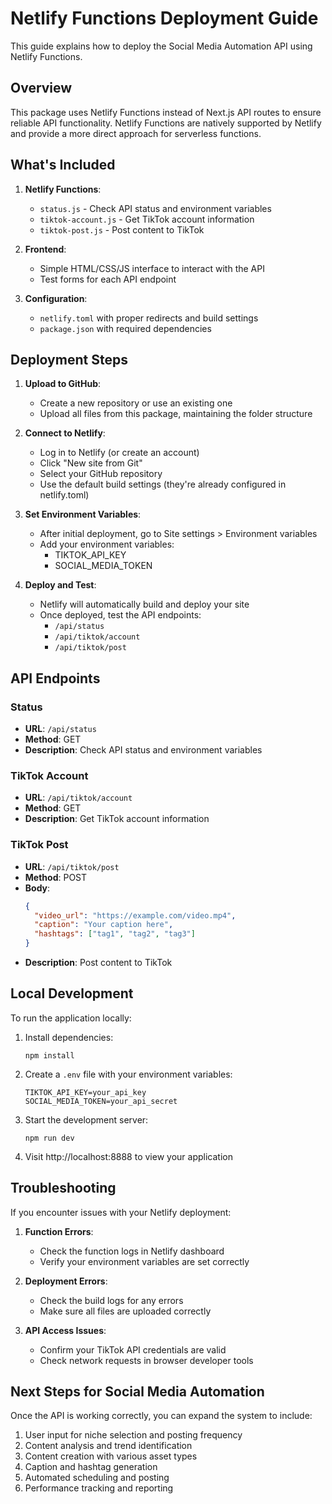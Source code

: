 # Netlify Functions Deployment Guide

This guide explains how to deploy the Social Media Automation API using Netlify Functions.

## Overview

This package uses Netlify Functions instead of Next.js API routes to ensure reliable API functionality. Netlify Functions are natively supported by Netlify and provide a more direct approach for serverless functions.

## What's Included

1. **Netlify Functions**:
   - `status.js` - Check API status and environment variables
   - `tiktok-account.js` - Get TikTok account information
   - `tiktok-post.js` - Post content to TikTok

2. **Frontend**:
   - Simple HTML/CSS/JS interface to interact with the API
   - Test forms for each API endpoint

3. **Configuration**:
   - `netlify.toml` with proper redirects and build settings
   - `package.json` with required dependencies

## Deployment Steps

1. **Upload to GitHub**:
   - Create a new repository or use an existing one
   - Upload all files from this package, maintaining the folder structure

2. **Connect to Netlify**:
   - Log in to Netlify (or create an account)
   - Click "New site from Git"
   - Select your GitHub repository
   - Use the default build settings (they're already configured in netlify.toml)

3. **Set Environment Variables**:
   - After initial deployment, go to Site settings > Environment variables
   - Add your environment variables:
     - TIKTOK_API_KEY
     - SOCIAL_MEDIA_TOKEN

4. **Deploy and Test**:
   - Netlify will automatically build and deploy your site
   - Once deployed, test the API endpoints:
     - `/api/status`
     - `/api/tiktok/account`
     - `/api/tiktok/post`

## API Endpoints

### Status
- **URL**: `/api/status`
- **Method**: GET
- **Description**: Check API status and environment variables

### TikTok Account
- **URL**: `/api/tiktok/account`
- **Method**: GET
- **Description**: Get TikTok account information

### TikTok Post
- **URL**: `/api/tiktok/post`
- **Method**: POST
- **Body**:
  ```json
  {
    "video_url": "https://example.com/video.mp4",
    "caption": "Your caption here",
    "hashtags": ["tag1", "tag2", "tag3"]
  }
  ```
- **Description**: Post content to TikTok

## Local Development

To run the application locally:

1. Install dependencies:
   ```
   npm install
   ```

2. Create a `.env` file with your environment variables:
   ```
   TIKTOK_API_KEY=your_api_key
   SOCIAL_MEDIA_TOKEN=your_api_secret
   ```

3. Start the development server:
   ```
   npm run dev
   ```

4. Visit http://localhost:8888 to view your application

## Troubleshooting

If you encounter issues with your Netlify deployment:

1. **Function Errors**:
   - Check the function logs in Netlify dashboard
   - Verify your environment variables are set correctly

2. **Deployment Errors**:
   - Check the build logs for any errors
   - Make sure all files are uploaded correctly

3. **API Access Issues**:
   - Confirm your TikTok API credentials are valid
   - Check network requests in browser developer tools

## Next Steps for Social Media Automation

Once the API is working correctly, you can expand the system to include:

1. User input for niche selection and posting frequency
2. Content analysis and trend identification
3. Content creation with various asset types
4. Caption and hashtag generation
5. Automated scheduling and posting
6. Performance tracking and reporting
